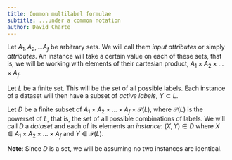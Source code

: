 ```yaml
---
title: Common multilabel formulae
subtitle: ...under a common notation
author: David Charte
---
```


Let $A_1, A_2, \dots A_f$ be arbitrary sets. We will call them *input attributes*
or simply *attributes*. An instance will take a certain value on each of these
sets, that is, we will be working with elements of their cartesian product,
$A_1\times A_2\times\dots\times A_f$.

Let $L$ be a finite set. This will be the set of all
possible labels. Each instance of a dataset will then have a subset of *active
labels*, $Y \subset L$.

Let $D$ be a finite subset of $A_1\times A_2\times\dots\times A_f\times\mathcal{P}(L)$,
where $\mathcal{P}(L)$ is the powerset of $L$, that is, the set of all possible
combinations of labels. We will call $D$ a *dataset* and each of its elements
an *instance*: $(X, Y)\in D$ where $X\in A_1\times A_2\times\dots\times A_f$ and
$Y \in\mathcal{P}(L)$.

**Note**: Since $D$ is a set, we will be assuming no two instances are identical.
